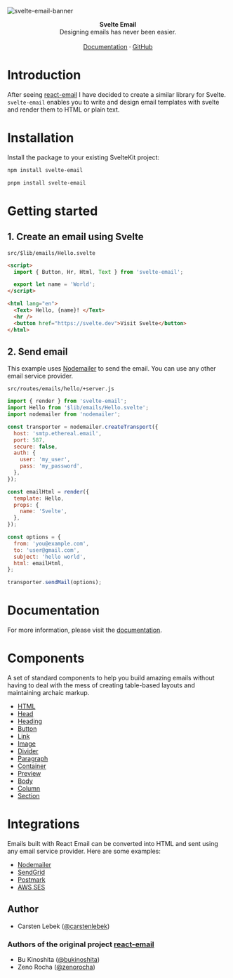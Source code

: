 ![svelte-email-banner](https://user-images.githubusercontent.com/59960385/216772883-6cc40ff9-ef6e-4269-bed3-17c1023bbaf6.png)

<div align="center"><strong>Svelte Email</strong></div>
<div align="center">Designing emails has never been easier.</div>
<br />
<div align="center">
<a href="https://svelte-email.vercel.app/">Documentation</a> 
<span> · </span>
<a href="https://github.com/carstenlebek/svelte-email">GitHub</a> 
</div>

# Introduction

After seeing [react-email](https://github.com/resendlabs/react-email) I have decided to create a similar library for Svelte. `svelte-email` enables you to write and design email templates with svelte and render them to HTML or plain text.

# Installation

Install the package to your existing SvelteKit project:

```bash title="npm"
npm install svelte-email
```

```bash title="pnpm"
pnpm install svelte-email
```

# Getting started

## 1. Create an email using Svelte

`src/$lib/emails/Hello.svelte`

```html
<script>
  import { Button, Hr, Html, Text } from 'svelte-email';

  export let name = 'World';
</script>

<html lang="en">
  <Text> Hello, {name}! </Text>
  <hr />
  <button href="https://svelte.dev">Visit Svelte</button>
</html>
```

## 2. Send email

This example uses [Nodemailer](https://nodemailer.com/about/) to send the email. You can use any other email service provider.

`src/routes/emails/hello/+server.js`

```js
import { render } from 'svelte-email';
import Hello from '$lib/emails/Hello.svelte';
import nodemailer from 'nodemailer';

const transporter = nodemailer.createTransport({
  host: 'smtp.ethereal.email',
  port: 587,
  secure: false,
  auth: {
    user: 'my_user',
    pass: 'my_password',
  },
});

const emailHtml = render({
  template: Hello,
  props: {
    name: 'Svelte',
  },
});

const options = {
  from: 'you@example.com',
  to: 'user@gmail.com',
  subject: 'hello world',
  html: emailHtml,
};

transporter.sendMail(options);
```

# Documentation

For more information, please visit the [documentation](https://svelte-email.vercel.app/).

# Components

A set of standard components to help you build amazing emails without having to deal with the mess of creating table-based layouts and maintaining archaic markup.

- [HTML](https://svelte-email.vercel.app/docs/components/HTML)
- [Head](https://svelte-email.vercel.app/docs/components/head)
- [Heading](https://svelte-email.vercel.app/docs/components/heading)
- [Button](https://svelte-email.vercel.app/docs/components/button)
- [Link](https://svelte-email.vercel.app/docs/components/link)
- [Image](https://svelte-email.vercel.app/docs/components/image)
- [Divider](https://svelte-email.vercel.app/docs/components/hr)
- [Paragraph](https://svelte-email.vercel.app/docs/components/paragraph)
- [Container](https://svelte-email.vercel.app/docs/components/container)
- [Preview](https://svelte-email.vercel.app/docs/components/preview)
- [Body](https://svelte-email.vercel.app/docs/components/body)
- [Column](https://svelte-email.vercel.app/docs/components/column)
- [Section](https://svelte-email.vercel.app/docs/components/section)

# Integrations

Emails built with React Email can be converted into HTML and sent using any email service provider. Here are some examples:

- [Nodemailer](https://github.com/resendlabs/react-email/tree/main/examples/nodemailer)
- [SendGrid](https://github.com/resendlabs/react-email/tree/main/examples/sendgrid)
- [Postmark](https://github.com/resendlabs/react-email/tree/main/examples/postmark)
- [AWS SES](https://github.com/resendlabs/react-email/tree/main/examples/aws-ses)

## Author

- Carsten Lebek ([@carstenlebek](https://twitter.com/carstenlebek1))

### Authors of the original project [react-email](https://github.com/resendlabs/react-email)

- Bu Kinoshita ([@bukinoshita](https://twitter.com/bukinoshita))
- Zeno Rocha ([@zenorocha](https://twitter.com/zenorocha))
